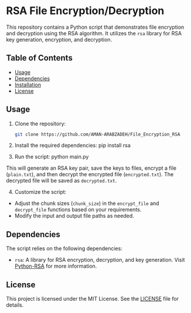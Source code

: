 # RSA File Encryption/Decryption

This repository contains a Python script that demonstrates file encryption and decryption using the RSA algorithm. It utilizes the `rsa` library for RSA key generation, encryption, and decryption.

## Table of Contents

- [Usage](#usage)
- [Dependencies](#dependencies)
- [Installation](#installation)
- [License](#license)

## Usage

1. Clone the repository:

   ```bash
   git clone https://github.com/AMAN-ARABZADEH/File_Encryption_RSA
   
2. Install the required dependencies:
       pip install rsa
3. Run the script:
       python  main.py


This will generate an RSA key pair, save the keys to files, encrypt a file (`plain.txt`), and then decrypt the encrypted file (`encrypted.txt`). The decrypted file will be saved as `decrypted.txt`.

4. Customize the script:

- Adjust the chunk sizes (`chunk_size`) in the `encrypt_file` and `decrypt_file` functions based on your requirements.
- Modify the input and output file paths as needed.

## Dependencies

The script relies on the following dependencies:

- `rsa`: A library for RSA encryption, decryption, and key generation. Visit [Python-RSA](https://stuvel.eu/python-rsa) for more information.

## License

This project is licensed under the MIT License. See the [LICENSE](LICENSE) file for details.




